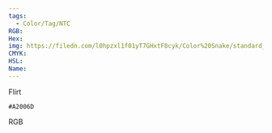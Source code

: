 ```yaml
---
tags:
  - Color/Tag/NTC
RGB:
Hex:
img: https://filedn.com/l0hpzxl1f01yT7GHxtF8cyk/Color%20Snake/standard_csv_to_svg/A2006D.svg
CMYK:
HSL:
Name:
---
```

Flirt
```palette
#A2006D
```
RGB
